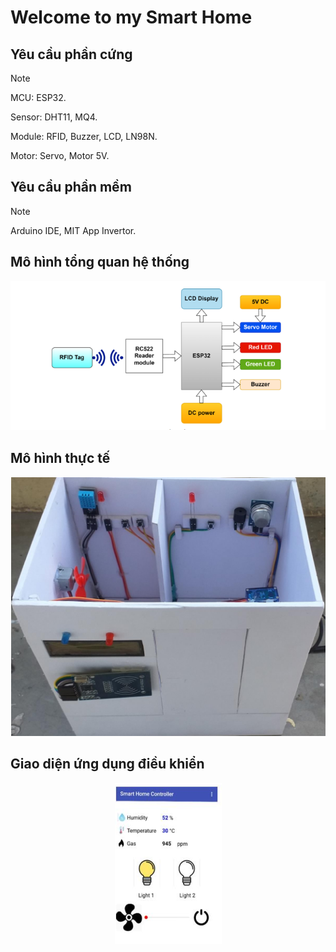 # <h1> Welcome to my Smart Home </h1>

## Yêu cầu phần cứng
> [!NOTE]
> MCU: ESP32.
> 
> Sensor: DHT11, MQ4.
> 
> Module: RFID, Buzzer, LCD, LN98N.
> 
> Motor: Servo, Motor 5V.

## Yêu cầu phần mềm
> [!NOTE]
> Arduino IDE, MIT App Invertor.

## Mô hình tổng quan hệ thống
<img src="./Smart-Home/image/sdk.png" alt="Alt text" title="Optional title">

## Mô hình thực tế
<img src="./Smart-Home/image/thuc_te.png" alt="Alt text" title="Ảnh thực tế">

## Giao diện ứng dụng điều khiển
<img src="./Smart-Home/image/app.png" alt="Alt text" style = "display: block; margin-left: auto; margin-right: auto" title="Ứng dụng điều khiển">

